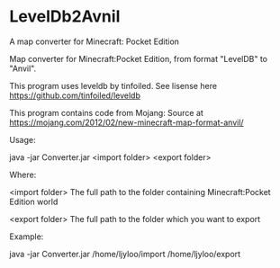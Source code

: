 # LevelDb2Avnil
A map converter for Minecraft: Pocket Edition

Map converter for Minecraft:Pocket Edition, from format "LevelDB" to "Anvil".

This program uses leveldb by tinfoiled. See lisense here https://github.com/tinfoiled/leveldb

This program contains code from Mojang: Source at https://mojang.com/2012/02/new-minecraft-map-format-anvil/

Usage:

java -jar Converter.jar \<import folder\> \<export folder\>

Where:

\<import folder\> The full path to the folder containing Minecraft:Pocket Edition world

\<export folder\> The full path to the folder which you want to export

Example:

java -jar Converter.jar /home/ljyloo/import /home/ljyloo/export
